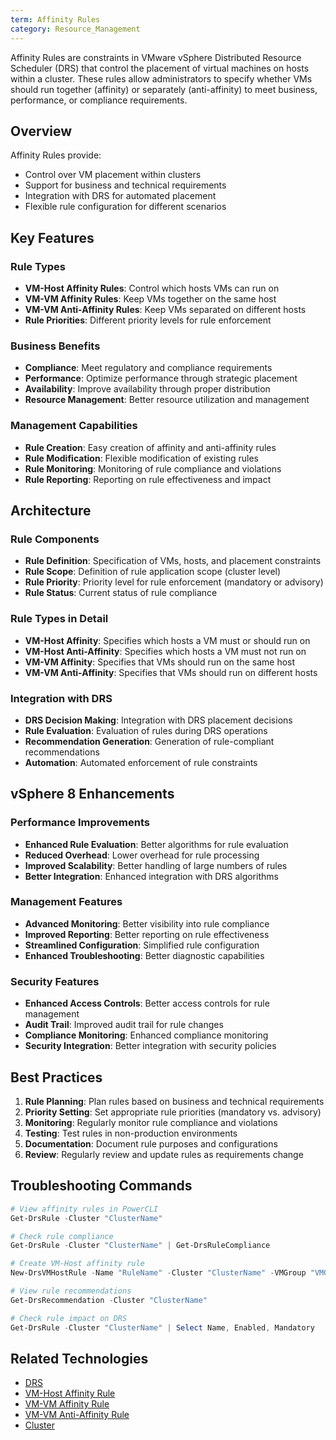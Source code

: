 ```yaml
---
term: Affinity Rules
category: Resource_Management
---
```


Affinity Rules are constraints in VMware vSphere Distributed Resource Scheduler (DRS) that control the placement of virtual machines on hosts within a cluster. These rules allow administrators to specify whether VMs should run together (affinity) or separately (anti-affinity) to meet business, performance, or compliance requirements.

## Overview

Affinity Rules provide:
- Control over VM placement within clusters
- Support for business and technical requirements
- Integration with DRS for automated placement
- Flexible rule configuration for different scenarios

## Key Features

### Rule Types
- **VM-Host Affinity Rules**: Control which hosts VMs can run on
- **VM-VM Affinity Rules**: Keep VMs together on the same host
- **VM-VM Anti-Affinity Rules**: Keep VMs separated on different hosts
- **Rule Priorities**: Different priority levels for rule enforcement

### Business Benefits
- **Compliance**: Meet regulatory and compliance requirements
- **Performance**: Optimize performance through strategic placement
- **Availability**: Improve availability through proper distribution
- **Resource Management**: Better resource utilization and management

### Management Capabilities
- **Rule Creation**: Easy creation of affinity and anti-affinity rules
- **Rule Modification**: Flexible modification of existing rules
- **Rule Monitoring**: Monitoring of rule compliance and violations
- **Rule Reporting**: Reporting on rule effectiveness and impact

## Architecture

### Rule Components
- **Rule Definition**: Specification of VMs, hosts, and placement constraints
- **Rule Scope**: Definition of rule application scope (cluster level)
- **Rule Priority**: Priority level for rule enforcement (mandatory or advisory)
- **Rule Status**: Current status of rule compliance

### Rule Types in Detail
- **VM-Host Affinity**: Specifies which hosts a VM must or should run on
- **VM-Host Anti-Affinity**: Specifies which hosts a VM must not run on
- **VM-VM Affinity**: Specifies that VMs should run on the same host
- **VM-VM Anti-Affinity**: Specifies that VMs should run on different hosts

### Integration with DRS
- **DRS Decision Making**: Integration with DRS placement decisions
- **Rule Evaluation**: Evaluation of rules during DRS operations
- **Recommendation Generation**: Generation of rule-compliant recommendations
- **Automation**: Automated enforcement of rule constraints

## vSphere 8 Enhancements

### Performance Improvements
- **Enhanced Rule Evaluation**: Better algorithms for rule evaluation
- **Reduced Overhead**: Lower overhead for rule processing
- **Improved Scalability**: Better handling of large numbers of rules
- **Better Integration**: Enhanced integration with DRS algorithms

### Management Features
- **Advanced Monitoring**: Better visibility into rule compliance
- **Improved Reporting**: Better reporting on rule effectiveness
- **Streamlined Configuration**: Simplified rule configuration
- **Enhanced Troubleshooting**: Better diagnostic capabilities

### Security Features
- **Enhanced Access Controls**: Better access controls for rule management
- **Audit Trail**: Improved audit trail for rule changes
- **Compliance Monitoring**: Enhanced compliance monitoring
- **Security Integration**: Better integration with security policies

## Best Practices

1. **Rule Planning**: Plan rules based on business and technical requirements
2. **Priority Setting**: Set appropriate rule priorities (mandatory vs. advisory)
3. **Monitoring**: Regularly monitor rule compliance and violations
4. **Testing**: Test rules in non-production environments
5. **Documentation**: Document rule purposes and configurations
6. **Review**: Regularly review and update rules as requirements change

## Troubleshooting Commands

```powershell
# View affinity rules in PowerCLI
Get-DrsRule -Cluster "ClusterName"

# Check rule compliance
Get-DrsRule -Cluster "ClusterName" | Get-DrsRuleCompliance

# Create VM-Host affinity rule
New-DrsVMHostRule -Name "RuleName" -Cluster "ClusterName" -VMGroup "VMGroupName" -HostGroup "HostGroupName" -Type "Affinity"

# View rule recommendations
Get-DrsRecommendation -Cluster "ClusterName"

# Check rule impact on DRS
Get-DrsRule -Cluster "ClusterName" | Select Name, Enabled, Mandatory
```

## Related Technologies

- [DRS](/glossary/term/drs)
- [VM-Host Affinity Rule](/glossary/term/vm-host-affinity-rule)
- [VM-VM Affinity Rule](/glossary/term/vm-vm-affinity-rule)
- [VM-VM Anti-Affinity Rule](/glossary/term/vm-vm-anti-affinity-rule)
- [Cluster](/glossary/term/cluster)